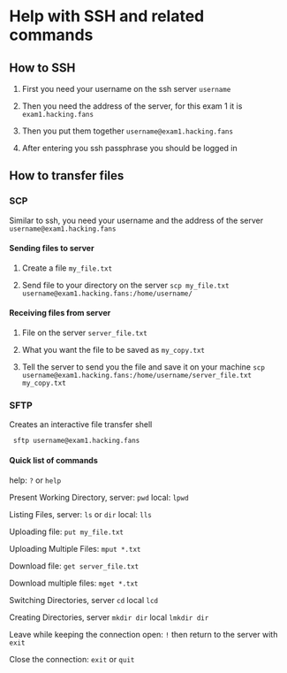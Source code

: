 # Help with SSH and related commands

## How to SSH
1. First you need your username on the ssh server ``username``

2. Then you need the address of the server, for this exam 1 it is ``exam1.hacking.fans``

3. Then you put them together ``username@exam1.hacking.fans``

4. After entering you ssh passphrase you should be logged in

## How to transfer files
### SCP
Similar to ssh, you need your username and the address of the server ``username@exam1.hacking.fans``

#### Sending files to server
1. Create a file ``my_file.txt``

2. Send file to your directory on the server ``scp my_file.txt username@exam1.hacking.fans:/home/username/``

#### Receiving files from server
1. File on the server ``server_file.txt``

2. What you want the file to be saved as ``my_copy.txt``

3. Tell the server to send you the file and save it on your machine ``scp username@exam1.hacking.fans:/home/username/server_file.txt my_copy.txt``

### SFTP
Creates an interactive file transfer shell

`` sftp username@exam1.hacking.fans``

#### Quick list of commands
help: ``?`` or ``help``

Present Working Directory, server: ``pwd`` local: ``lpwd``

Listing Files, server: ``ls`` or ``dir`` local: ``lls``

Uploading file: ``put my_file.txt``

Uploading Multiple Files: ``mput *.txt``

Download file: ``get server_file.txt``

Download multiple files: ``mget *.txt``

Switching Directories, server ``cd`` local ``lcd``

Creating Directories, server ``mkdir dir`` local ``lmkdir dir``

Leave while keeping the connection open: ``!`` then return to the server with ``exit``

Close the connection: ``exit`` or ``quit``
